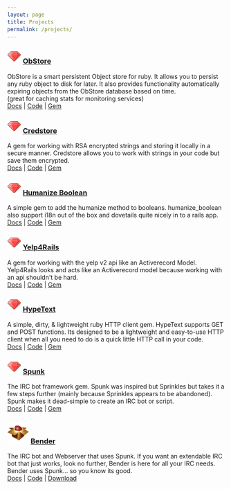 ```yaml
---
layout: page
title: Projects
permalink: /projects/
---
```


<div class="project-box">
  <h3><img src="/img/ruby-icon.png"/> <a target="_blank" href="http://www.mikeheijmans.com/obstore/">ObStore</a></h3>
  <div class="description">
    ObStore is a smart persistent Object store for ruby. It allows you to persist any ruby object to disk for later. It also provides functionality automatically expiring objects from the ObStore database based on time.
    <br/><span class="small">(great for caching stats for monitoring services)</span>
    <div class="link">
      <a target="_blank" href="http://www.mikeheijmans.com/obstore/">Docs</a> | 
      <a target="_blank" href="http://github.com/parabuzzle/obstore/">Code</a> | 
      <a target="_blank" href="http://rubygems.org/gems/obstore">Gem</a>
    </div>
  </div>
</div>

<div class="project-box">
  <h3><img src="/img/ruby-icon.png"/> <a target="_blank" href="http://www.mikeheijmans.com/credstore">Credstore</a></h3>
  <div class="description">
    A gem for working with RSA encrypted strings and storing it locally in a secure manner. Credstore allows you to work with strings in your code but save them encrypted.
    <div class="link">
      <a target="_blank" href="http://www.mikeheijmans.com/credstore">Docs</a> | 
      <a target="_blank" href="http://github.com/parabuzzle/credstore/">Code</a> | 
      <a target="_blank" href="http://rubygems.org/gems/credstore">Gem</a>
    </div>
  </div>
</div>

<div class="project-box">
  <h3><img src="/img/ruby-icon.png"/> <a target="_blank" href="http://www.mikeheijmans.com/humanize_boolean">Humanize Boolean</a></h3>
  <div class="description">
    A simple gem to add the humanize method to booleans. humanize_boolean also support i18n out of the box and dovetails quite nicely in to a rails app.
    <div class="link">
      <a target="_blank" href="http://www.mikeheijmans.com/humanize_boolean">Docs</a> | 
      <a target="_blank" href="http://github.com/parabuzzle/humanize_boolean/">Code</a> | 
      <a target="_blank" href="http://rubygems.org/gems/humanize_boolean">Gem</a>
    </div>
  </div>
</div>

<div class="project-box">
  <h3><img src="/img/ruby-icon.png"/> <a target="_blank" href="http://www.mikeheijmans.com/yelp4rails">Yelp4Rails</a></h3>
  <div class="description">
    A gem for working with the yelp v2 api like an Activerecord Model. Yelp4Rails looks and acts like an Activerecord model because working with an api shouldn't be hard.
    <div class="link">
      <a target="_blank" href="http://www.mikeheijmans.com/yelp4rails">Docs</a> | 
      <a target="_blank" href="http://github.com/parabuzzle/yelp4rails/">Code</a> | 
      <a target="_blank" href="http://rubygems.org/gems/yelp4rails">Gem</a>
    </div>
  </div>
</div>

<div class="project-box">
  <h3><img src="/img/ruby-icon.png"/> <a target="_blank" href="http://www.mikeheijmans.com/hypetext">HypeText</a></h3>
  <div class="description">
    A simple, dirty, & lightweight ruby HTTP client gem. HypeText supports GET and POST functions. Its designed to be a lightweight and easy-to-use HTTP client when all you need to do is a quick little HTTP call in your code.
    <div class="link">
      <a target="_blank" href="http://www.mikeheijmans.com/hypetext">Docs</a> | 
      <a target="_blank" href="http://github.com/parabuzzle/hypetext/">Code</a> | 
      <a target="_blank" href="http://rubygems.org/gems/hypetext">Gem</a>
    </div>
  </div>
</div>

<div class="project-box">
  <h3><img src="/img/ruby-icon.png"/> <a target="_blank" href="http://www.mikeheijmans.com/spunk">Spunk</a></h3>
  <div class="description">
    The IRC bot framework gem. Spunk was inspired but Sprinkles but takes it a few steps further (mainly because Sprinkles appears to be abandoned). Spunk makes it dead-simple to create an IRC bot or script.
    <div class="link">
      <a target="_blank" href="http://www.mikeheijmans.com/spunk">Docs</a> | 
      <a target="_blank" href="http://github.com/parabuzzle/spunk/">Code</a> | 
      <a target="_blank" href="http://rubygems.org/gems/spunk">Gem</a>
    </div>
  </div>
</div>

<div class="project-box">
  <h3><img src="/img/pkg.png" width="50px"/> <a target="_blank" href="http://www.mikeheijmans.com/bender">Bender</a></h3>
  <div class="description">
    The IRC bot and Webserver that uses Spunk. If you want an extendable IRC bot that just works, look no further, Bender is here for all your IRC needs. Bender uses Spunk... so you know its good.
    <div class="link">
      <a target="_blank" href="http://www.mikeheijmans.com/bender">Docs</a> | 
      <a target="_blank" href="http://github.com/parabuzzle/bender/">Code</a> | 
      <a target="_blank" href="http://github.com/parabuzzle/bender/archive/master.zip">Download</a>
    </div>
  </div>
</div>
